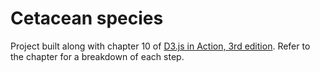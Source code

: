 # Cetacean species
Project built along with chapter 10 of [D3.js in Action, 3rd edition](https://www.manning.com/books/d3js-in-action-third-edition). Refer to the chapter for a breakdown of each step.